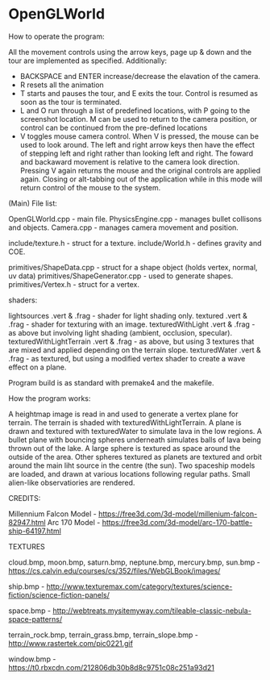 # OpenGLWorld

How to operate the program:

All the movement controls using the arrow keys, page up & down and the tour are implemented as specified. Additionally:

- BACKSPACE and ENTER increase/decrease the elavation of the camera.
- R resets all the animation
- T starts and pauses the tour, and E exits the tour. Control is resumed as soon as the tour is terminated.
- L and O run through a list of predefined locations, with P going to the screenshot location. M can be used to return to the camera position, or control can be continued from the pre-defined locations
- V toggles mouse camera control. When V is pressed, the mouse can be used to look around. The left and right arrow keys then have the effect of stepping left and right rather than looking left and right. The foward and backaward movement is relative to the camera look direction. Pressing V again returns the mouse and the original controls are applied again. Closing or alt-tabbing out of the application while in this mode will return control of the mouse to the system. 

(Main) File list:

OpenGLWorld.cpp - main file.
PhysicsEngine.cpp - manages bullet collisons and objects.
Camera.cpp - manages camera movement and position.

include/texture.h - struct for a texture.
include/World.h - defines gravity and COE.

primitives/ShapeData.cpp - struct for a shape object (holds vertex, normal, uv data)
primitives/ShapeGenerator.cpp - used to generate shapes.
primitives/Vertex.h - struct for a vertex.

shaders:

lightsources .vert & .frag - shader for light shading only.
textured .vert & .frag - shader for texturing with an image.
texturedWithLight .vert & .frag - as above but involving light shading (ambient, occlusion, specular).
texturedWithLightTerrain .vert & .frag - as above, but using 3 textures that are mixed and applied depending on the terrain slope.
texturedWater .vert & .frag - as textured, but using a modified vertex shader to create a wave effect on a plane.

Program build is as standard with premake4 and the makefile.

How the program works:

A heightmap image is read in and used to generate a vertex plane for terrain. The terrain is shaded with texturedWithLightTerrain. 
A plane is drawn and textured with texturedWater to simulate lava in the low regions. A bullet plane with bouncing spheres underneath 
simulates balls of lava being thrown out of the lake. A large sphere is textured as space around the outside of the area. Other spheres 
textured as planets are textured and orbit around the main liht source in the centre (the sun). Two spaceship models are loaded, and drawn 
at various locations following regular paths. Small alien-like observatiories are rendered.

CREDITS:

Millennium Falcon Model - https://free3d.com/3d-model/millenium-falcon-82947.html
Arc 170 Model - https://free3d.com/3d-model/arc-170-battle-ship-64197.html

TEXTURES

cloud.bmp, moon.bmp, saturn.bmp, neptune.bmp, mercury.bmp, 
sun.bmp - https://cs.calvin.edu/courses/cs/352/files/WebGLBook/images/

ship.bmp - http://www.texturemax.com/category/textures/science-fiction/science-fiction-panels/

space.bmp - http://webtreats.mysitemyway.com/tileable-classic-nebula-space-patterns/

terrain_rock.bmp, terrain_grass.bmp, terrain_slope.bmp - http://www.rastertek.com/pic0221.gif

window.bmp - https://t0.rbxcdn.com/212806db30b8d8c9751c08c251a93d21
